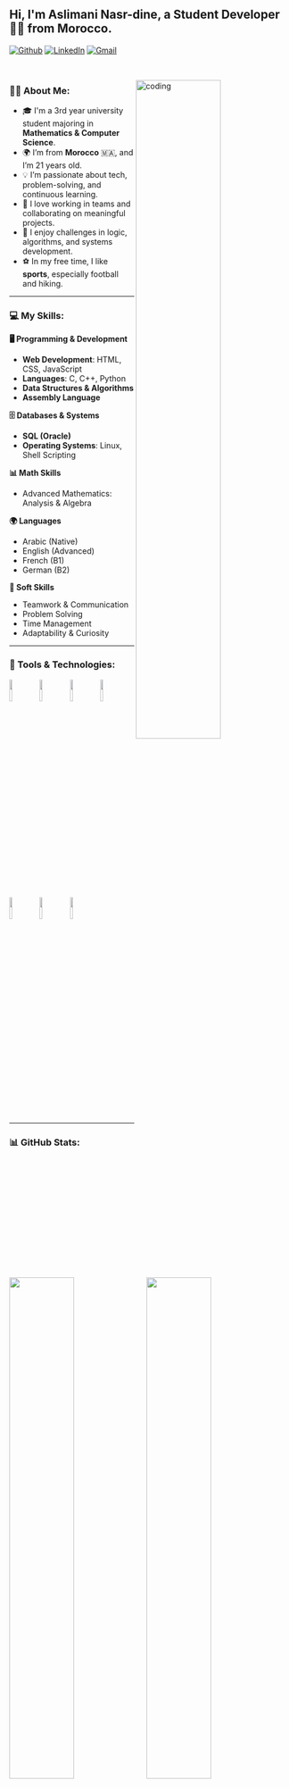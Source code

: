 ## Hi, I'm Aslimani Nasr-dine, a Student Developer 👨‍💻 from Morocco.

<!-- Badges (update your links if needed) -->
[![Github](https://img.shields.io/badge/-Github-000?style=flat&logo=Github&logoColor=white)](https://github.com/your-github-username)
[![LinkedIn](https://img.shields.io/badge/-LinkedIn-blue?style=flat&logo=Linkedin&logoColor=white)](https://www.linkedin.com/in/your-link/)
[![Gmail](https://img.shields.io/badge/-Gmail-c14438?style=flat&logo=Gmail&logoColor=white)](mailto:your-email@gmail.com)

&nbsp;

<!-- About me -->
<img width="55%" align="right" alt="coding" src="https://raw.githubusercontent.com/onimur/.github/master/.resources/git-header.svg" />

### 👨‍🎓 About Me:
- 🎓 I'm a 3rd year university student majoring in **Mathematics & Computer Science**.
- 🌍 I’m from **Morocco** 🇲🇦, and I’m 21 years old.
- 💡 I’m passionate about tech, problem-solving, and continuous learning.
- 🤝 I love working in teams and collaborating on meaningful projects.
- 🧠 I enjoy challenges in logic, algorithms, and systems development.
- ⚽ In my free time, I like **sports**, especially football and hiking.

---

### 💻 My Skills:

**🖥️ Programming & Development**
- **Web Development**: HTML, CSS, JavaScript  
- **Languages**: C, C++, Python  
- **Data Structures & Algorithms**  
- **Assembly Language**  

**🗄️ Databases & Systems**
- **SQL (Oracle)**  
- **Operating Systems**: Linux, Shell Scripting  

**📊 Math Skills**
- Advanced Mathematics: Analysis & Algebra

**🌍 Languages**
- Arabic (Native)  
- English (Advanced)  
- French (B1)  
- German (B2)

**🧠 Soft Skills**
- Teamwork & Communication  
- Problem Solving  
- Time Management  
- Adaptability & Curiosity  

---

### 🔧 Tools & Technologies:

<p>
  <code><img width="10%" src="https://www.vectorlogo.zone/logos/w3_html5/w3_html5-ar21.svg"></code>
  <code><img width="10%" src="https://www.vectorlogo.zone/logos/w3_css/w3_css-ar21.svg"></code>
  <code><img width="10%" src="https://www.vectorlogo.zone/logos/javascript/javascript-ar21.svg"></code>
  <code><img width="10%" src="https://www.vectorlogo.zone/logos/python/python-ar21.svg"></code>
  <code><img width="10%" src="https://www.vectorlogo.zone/logos/gnu_bash/gnu_bash-ar21.svg"></code>
  <code><img width="10%" src="https://www.vectorlogo.zone/logos/oracle/oracle-ar21.svg"></code>
  <code><img width="10%" src="https://www.vectorlogo.zone/logos/linux/linux-ar21.svg"></code>
</p>

---

### 📊 GitHub Stats:

<p>
  <img width="48%" src="https://github-readme-stats.vercel.app/api?username=your-github-username&show_icons=true&theme=radical" />
  <img width="48%" src="https://github-readme-stats.vercel.app/api/top-langs/?username=your-github-username&layout=compact&theme=radical" />
</p>

---

### 🚀 Projects I'm Working On:

<!-- Replace with your own project links -->
<p align="center">
  <a href="https://github.com/your-github-username/your-project">
    <img align="center" src="https://github-readme-stats.vercel.app/api/pin/?username=your-github-username&repo=your-project" />
  </a>
</p>

<!-- This readme was customized for Aslimani Nasr-dine -->
